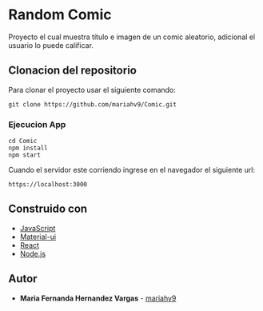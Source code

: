 # Random Comic

Proyecto el cual muestra título e imagen de un comic aleatorio, adicional el usuario lo puede calificar.

## Clonacion del repositorio 

Para clonar el proyecto usar el siguiente comando:

```
git clone https://github.com/mariahv9/Comic.git
```

### Ejecucion App

```
cd Comic
npm install
npm start
```
Cuando el servidor este corriendo ingrese en el navegador el siguiente url:

```
https://localhost:3000
```

## Construido con 

* [JavaScript](https://www.javascript.com)
* [Material-ui](https://material-ui.com/es/)
* [React](https://es.reactjs.org)
* [Node.js](https://nodejs.org/es/)

## Autor

* **Maria Fernanda Hernandez Vargas** - [mariahv9](https://github.com/mariahv9)
